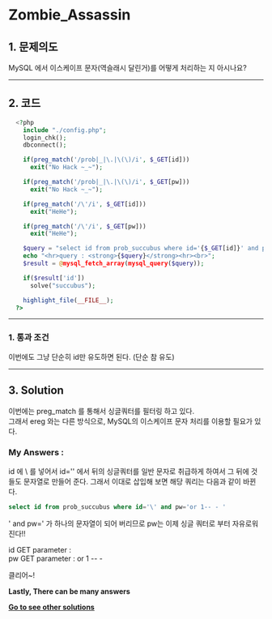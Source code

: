 # **Zombie_Assassin**
## 1. 문제의도
MySQL 에서 이스케이프 문자(역슬래시 달린거)를 어떻게 처리하는 지 아시나요?

----
## 2. 코드
```php
  <?php
    include "./config.php";
    login_chk();
    dbconnect();

    if(preg_match('/prob|_|\.|\(\)/i', $_GET[id]))
      exit("No Hack ~_~");

    if(preg_match('/prob|_|\.|\(\)/i', $_GET[pw]))
      exit("No Hack ~_~");

    if(preg_match('/\'/i', $_GET[id]))
      exit("HeHe");

    if(preg_match('/\'/i', $_GET[pw]))
      exit("HeHe");

    $query = "select id from prob_succubus where id='{$_GET[id]}' and pw='{$_GET[pw]}'";
    echo "<hr>query : <strong>{$query}</strong><hr><br>";
    $result = @mysql_fetch_array(mysql_query($query));

    if($result['id'])
      solve("succubus");

    highlight_file(__FILE__);
  ?>
```
----

### 1. 통과 조건

이번에도 그냥 단순히 id만 유도하면 된다. (단순 참 유도)

----
## 3. Solution

이번에는 preg_match 를 통해서 싱글쿼터를 필터링 하고 있다.  
그래서 ereg 와는 다른 방식으로, MySQL의 이스케이프 문자 처리를 이용할 필요가 있다.  

### My Answers :

id 에 \ 를 넣어서 id='' 에서 뒤의 싱글쿼터를 일반 문자로 취급하게 하여서 그 뒤에 것들도 문자열로 만들어 준다. 그래서 이대로 삽입해 보면 해당 쿼리는 다음과 같이 바뀐다.

```SQL
select id from prob_succubus where id='\' and pw='or 1-- - '
```

' and pw=' 가 하나의 문자열이 되어 버리므로 pw는 이제 싱글 쿼터로 부터 자유로워 진다!!  

id GET parameter : \
pw GET parameter : or 1 -- -

클리어~!

**Lastly, There can be many answers**

**[Go to see other solutions](https://github.com/moreal/WriteUp/blob/master/Wargame/Lord%20of%20SQL%20Injection/00.%20ReadMe.md)**
